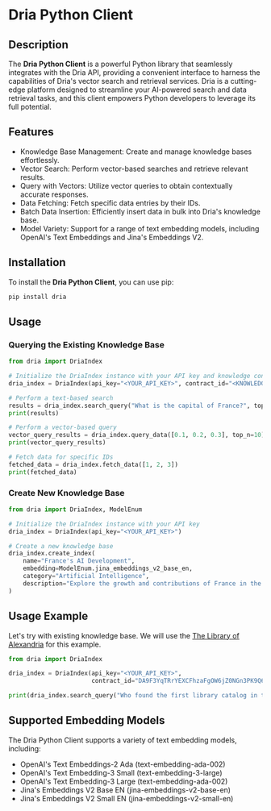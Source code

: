 # Dria Python Client

## Description
The **Dria Python Client** is a powerful Python library that seamlessly integrates with the Dria API, providing a convenient interface to harness the capabilities of Dria's vector search and retrieval services. Dria is a cutting-edge platform designed to streamline your AI-powered search and data retrieval tasks, and this client empowers Python developers to leverage its full potential.

## Features
- Knowledge Base Management: Create and manage knowledge bases effortlessly.
- Vector Search: Perform vector-based searches and retrieve relevant results.
- Query with Vectors: Utilize vector queries to obtain contextually accurate responses.
- Data Fetching: Fetch specific data entries by their IDs.
- Batch Data Insertion: Efficiently insert data in bulk into Dria's knowledge base.
- Model Variety: Support for a range of text embedding models, including OpenAI's Text Embeddings and Jina's Embeddings V2.

## Installation
To install the **Dria Python Client**, you can use pip:

```bash
pip install dria
```


## Usage
### Querying the Existing Knowledge Base
```python
from dria import DriaIndex

# Initialize the DriaIndex instance with your API key and knowledge contract ID
dria_index = DriaIndex(api_key="<YOUR_API_KEY>", contract_id="<KNOWLEDGE_CONTRACT_ID>")

# Perform a text-based search
results = dria_index.search_query("What is the capital of France?", top_n=10)
print(results)

# Perform a vector-based query
vector_query_results = dria_index.query_data([0.1, 0.2, 0.3], top_n=10)
print(vector_query_results)

# Fetch data for specific IDs
fetched_data = dria_index.fetch_data([1, 2, 3])
print(fetched_data)


```

### Create New Knowledge Base
```python
from dria import DriaIndex, ModelEnum

# Initialize the DriaIndex instance with your API key
dria_index = DriaIndex(api_key="<YOUR_API_KEY>")

# Create a new knowledge base
dria_index.create_index(
    name="France's AI Development",
    embedding=ModelEnum.jina_embeddings_v2_base_en,
    category="Artificial Intelligence",
    description="Explore the growth and contributions of France in the field of Artificial Intelligence."
)

```
## Usage Example

Let's try with existing knowledge base. We will use the [The Library of Alexandria](https://dria.co/knowledge/DA9F3YqTRrYEXCFhzaFgOW6jZ0NGn3PK9Q6DjuDHN0E) for this example.
```python
from dria import DriaIndex

dria_index = DriaIndex(api_key="<YOUR_API_KEY>",
                       contract_id="DA9F3YqTRrYEXCFhzaFgOW6jZ0NGn3PK9Q6DjuDHN0E")

print(dria_index.search_query("Who found the first library catalog in the history?", top_n=10, rerank=True))
```
## Supported Embedding Models

The Dria Python Client supports a variety of text embedding models, including:

- OpenAI's Text Embeddings-2 Ada (text-embedding-ada-002)
- OpenAI's Text Embedding-3 Small (text-embedding-3-large)
- OpenAI's Text Embedding-3 Large (text-embedding-ada-002)
- Jina's Embeddings V2 Base EN (jina-embeddings-v2-base-en)
- Jina's Embeddings V2 Small EN (jina-embeddings-v2-small-en)


